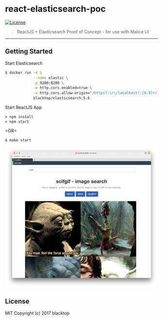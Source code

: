 # react-elasticsearch-poc

[![License](http://img.shields.io/:license-mit-blue.svg)](http://doge.mit-license.org)

> ReactJS + Elasticsearch Proof of Concept - for use with Malice UI

--------------------------------------------------------------------------------

## Getting Started

Start Elasticsearch

```bash
$ docker run -d \
             --name elastic \
             -p 9200:9200 \
             -e http.cors.enabled=true \
             -e http.cors.allow-origin="/https?:\/\/localhost(:[0-9]+)?/" \
             blacktop/elasticsearch:5.6
```

Start ReactJS App

```
> npm install
> npm start
```

=OR=

```bash
$ make start
```

![screenshot](https://raw.githubusercontent.com/blacktop/react-elasticsearch-poc/scifgif/screenshot.png)

## License

MIT Copyright (c) 2017 blacktop
